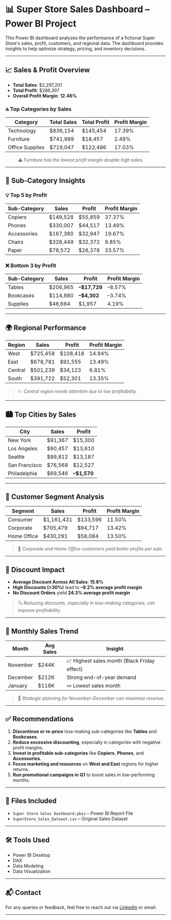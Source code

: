 # 📊 Super Store Sales Dashboard – Power BI Project

This Power BI dashboard analyzes the performance of a fictional Super Store's sales, profit, customers, and regional data. The dashboard provides insights to help optimize strategy, pricing, and inventory decisions.

---

## 📈 Sales & Profit Overview

- **Total Sales**: \$2,297,201  
- **Total Profit**: \$286,397  
- **Overall Profit Margin**: **12.46%**

### 🔝 Top Categories by Sales

| Category         | Total Sales | Total Profit | Profit Margin |
|------------------|-------------|--------------|----------------|
| Technology       | \$836,154   | \$145,454     | 17.39%         |
| Furniture        | \$741,999   | \$18,457      | 2.49%          |
| Office Supplies  | \$719,047   | \$122,486     | 17.03%         |

> ⚠️ *Furniture has the lowest profit margin despite high sales.*

---

## 🧾 Sub-Category Insights

### 💡 Top 5 by Profit

| Sub-Category | Sales     | Profit    | Profit Margin |
|--------------|-----------|-----------|----------------|
| Copiers      | \$149,528 | \$55,859  | 37.37%         |
| Phones       | \$330,007 | \$44,517  | 13.49%         |
| Accessories  | \$167,380 | \$32,947  | 19.67%         |
| Chairs       | \$328,449 | \$32,372  | 9.85%          |
| Paper        | \$78,572  | \$26,378  | 33.57%         |

### ❌ Bottom 3 by Profit

| Sub-Category | Sales     | Profit     | Profit Margin |
|--------------|-----------|------------|----------------|
| Tables       | \$206,965 | **–\$17,729** | –8.57%       |
| Bookcases    | \$114,880 | **–\$4,302**  | –3.74%       |
| Supplies     | \$46,664  | \$1,957      | 4.19%        |

---

## 🌍 Regional Performance

| Region   | Sales     | Profit    | Profit Margin |
|----------|-----------|-----------|----------------|
| West     | \$725,458 | \$108,418 | 14.94%         |
| East     | \$678,781 | \$91,555  | 13.49%         |
| Central  | \$501,239 | \$34,123  | 6.81%          |
| South    | \$391,722 | \$52,301  | 13.35%         |

> 📉 *Central region needs attention due to low profitability.*

---

## 🏙️ Top Cities by Sales

| City          | Sales     | Profit     |
|---------------|-----------|------------|
| New York      | \$91,367  | \$15,300    |
| Los Angeles   | \$90,457  | \$13,610    |
| Seattle       | \$89,812  | \$13,187    |
| San Francisco | \$76,568  | \$12,527    |
| Philadelphia  | \$69,546  | **–\$1,570** |

---

## 👥 Customer Segment Analysis

| Segment       | Sales       | Profit    | Profit Margin |
|---------------|-------------|-----------|----------------|
| Consumer      | \$1,161,431 | \$133,596 | 11.50%         |
| Corporate     | \$705,479   | \$94,717  | 13.42%         |
| Home Office   | \$430,291   | \$58,084  | 13.50%         |

> 💼 *Corporate and Home Office customers yield better profits per sale.*

---

## 💸 Discount Impact

- **Average Discount Across All Sales**: **15.8%**
- **High Discounts (>30%)** lead to **–9.2% average profit margin**
- **No Discount Orders** yield **24.3% average profit margin**

> 🔍 *Reducing discounts, especially in loss-making categories, can improve profitability.*

---

## 📆 Monthly Sales Trend

| Month     | Avg Sales | Insight                            |
|-----------|-----------|-------------------------------------|
| November  | \$244K    | 📈 Highest sales month (Black Friday effect) |
| December  | \$212K    | Strong end-of-year demand           |
| January   | \$118K    | 💤 Lowest sales month                |

> 📅 *Strategic planning for November–December can maximize revenue.*

---

## ✅ Recommendations

1. **Discontinue or re-price** loss-making sub-categories like **Tables** and **Bookcases**.
2. **Reduce excessive discounting**, especially in categories with negative profit margins.
3. **Invest in profitable sub-categories** like **Copiers**, **Phones**, and **Accessories**.
4. **Focus marketing and resources** on **West and East** regions for higher returns.
5. **Run promotional campaigns in Q1** to boost sales in low-performing months.

---

## 📁 Files Included

- `Super Store Sales Dashboard.pbix` – Power BI Report File  
- `SuperStore_Sales_Dataset.csv` – Original Sales Dataset  

---

## 🛠 Tools Used

- Power BI Desktop  
- DAX  
- Data Modeling  
- Data Visualization  

---

## 📬 Contact

For any queries or feedback, feel free to reach out via [LinkedIn](#) or email.

---

